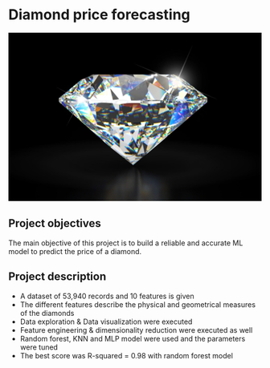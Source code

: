 # Diamond price forecasting
<img src="https://github.com/UrielV1/diamonds-project/blob/master/diamond.jpeg" alt="https://github.com/UrielV1/diamonds-project/blob/master/diamond" width="600"/>

## Project objectives
The main objective of this project is to build a reliable and accurate ML model to predict the price of a diamond. 

## Project description
- A dataset of 53,940 records and 10 features is given
- The different features describe the physical and geometrical measures of the diamonds
- Data exploration & Data visualization were executed
- Feature engineering & dimensionality reduction were executed as well
- Random forest, KNN and MLP model were used and the parameters were tuned
- The best score was R-squared = 0.98 with random forest model 
 


